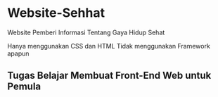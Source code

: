 # Website-Sehhat
Website Pemberi Informasi Tentang Gaya Hidup Sehat

Hanya menggunakan CSS dan HTML
Tidak menggunakan Framework apapun

## Tugas Belajar Membuat Front-End Web untuk Pemula
